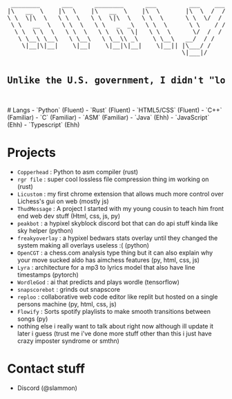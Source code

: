<br>
<pre align="center">
 ________      ___      ________      ___         ___    ___ 
|\   __  \    |\  \    |\   __  \    |\  \       |\  \  /  /|
\ \  \|\  \   \ \  \   \ \  \|\  \   \ \  \      \ \  \/  / /
 \ \   __  \   \ \  \   \ \   _  _\   \ \  \      \ \    / / 
  \ \  \ \  \   \ \  \   \ \  \\  \|   \ \  \      \/  /  /  
   \ \__\ \__\   \ \__\   \ \__\\ _\    \ \__\   __/  / /    
    \|__|\|__|    \|__|    \|__|\|__|    \|__|| |\___/ /     
                                                \|___|/      
  <h2>Unlike the U.S. government, I didn't "lost" $2.3 trillion before 9/11</h2>
</pre>
<!-- i got the bubble letter idea from https://github.com/lmstudio-ai/.github/tree/main/profile -->
<!-- i forgor where i got the actual bubble letters tho :( -->
<!--
# Hi, I'm Airiy
<p>So in a nutshell im a self taught programmer who has been doing this since 2019, I also don't make alot of my stuff public until I'm fully done with them, and most of my projects I get them to a functional state but then I get bored (ADHD) so I start working on something else and never finish or polish the last project and kinda just leave it which is why there are a bunch of projects listed but none are public :(</p><p> 
I can do both frontend and backend so I'm basically fullstack but I definately prefer backend stuff because all my creativity kinda fell in a pit. Also later when I'm trying to get a job ill refine my readme and make a ton of my stuff public.</p>
-->
# Langs
- `Python` (Fluent)
- `Rust` (Fluent)
- `HTML5/CSS` (Fluent)
- `C++` (Familiar)
- `C` (Familiar)
- `ASM` (Familiar)
- `Java` (Ehh)
- `JavaScript` (Ehh)
- `Typescript` (Ehh)

# Projects
- `Copperhead` : Python to asm compiler (rust)
- `rgr file` : super cool lossless file compression thing im working on (rust)
- `Licustom` : my first chrome extension that allows much more control over Lichess's gui on web (mostly js)
- `ThudMessage` : A project I started with my young cousin to teach him front end web dev stuff (Html, css, js, py)
- `peakbot` : a hypixel skyblock discord bot that can do api stuff kinda like sky helper (python)
- `freakyoverlay` : a hypixel bedwars stats overlay until they changed the system making all overlays useless :( (python)
- `OpenCGT` : a chess.com analysis type thing but it can also explain why your move sucked aldo has aimchess features (py, html, css, js)
- `Lyra` : architecture for a mp3 to lyrics model that also have line timestamps (pytorch)
- `WordleGod` : ai that predicts and plays wordle (tensorflow)
- `snapscorebot` : grinds out snapscore
- `reploo` : collaborative web code editor like replit but hosted on a single persons machine (py, html, css, js)
- `Flowify` : Sorts spotify playlists to make smooth transitions between songs (py)
- nothing else i really want to talk about right now although ill update it later i guess (trust me i've done more stuff other than this i just have crazy imposter syndrome or smthn)

# Contact stuff
- Discord (@slammon)
